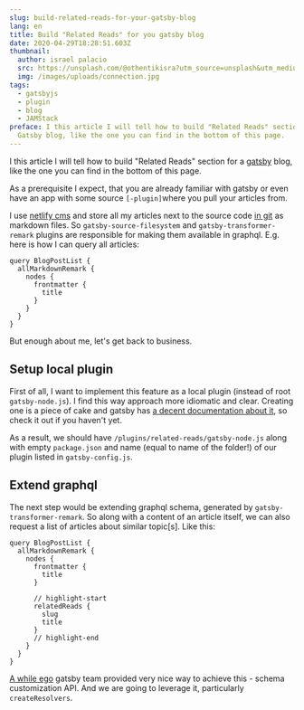 ```yaml
---
slug: build-related-reads-for-your-gatsby-blog
lang: en
title: Build "Related Reads" for you gatsby blog
date: 2020-04-29T18:28:51.603Z
thumbnail:
  author: israel palacio
  src: https://unsplash.com/@othentikisra?utm_source=unsplash&utm_medium=referral&utm_content=creditCopyText
  img: /images/uploads/connection.jpg
tags:
  - gatsbyjs
  - plugin
  - blog
  - JAMStack
preface: I this article I will tell how to build "Related Reads" section for a
  Gatsby blog, like the one you can find in the bottom of this page.
---
```

I this article I will tell how to build "Related Reads" section for a [gatsby](https://www.gatsbyjs.org/) blog, like the one you can find in the bottom of this page.

As a prerequisite I expect, that you are already familiar with gatsby or even have an app with some source `[-plugin]`where you pull your articles from.

I use [netlify cms](https://www.netlifycms.org/) and store all my articles next to the source code [in git](https://github.com/kitos/kitos.github.io/tree/develop/src/_content/blog) as markdown files. So `gatsby-source-filesystem` and `gatsby-transformer-remark` plugins are responsible for making them available in graphql. E.g. here is how I can query all articles:

```
query BlogPostList {
  allMarkdownRemark {
    nodes {
      frontmatter {
        title
      }
    }
  }
}
```

But enough about me, let's get back to business.

## Setup local plugin

First of all, I want to implement this feature as a local plugin (instead of root `gatsby-node.js`). I find this way approach more idiomatic and clear. Creating one is a piece of cake and gatsby has [a decent documentation about it](https://www.gatsbyjs.org/docs/creating-a-local-plugin/), so check it out if you haven't yet.

As a result, we should have `/plugins/related-reads/gatsby-node.js` along with empty `package.json` and name (equal to name of the folder!) of our plugin listed in `gatsby-config.js`.

## Extend graphql

The next step would be extending graphql schema, generated by `gatsby-transformer-remark`. So along with a content of an article itself, we can also request a list of articles about similar topic[s]. Like this:

```
query BlogPostList {
  allMarkdownRemark {
    nodes {
      frontmatter {
        title
      }

      // highlight-start
      relatedReads {
        slug
        title
      }
      // highlight-end
    }
  }
}
```

[A while ego](https://www.gatsbyjs.org/blog/2019-03-04-new-schema-customization/) gatsby team provided very nice way to achieve this - schema customization API. And we are going to leverage it, particularly `createResolvers`.